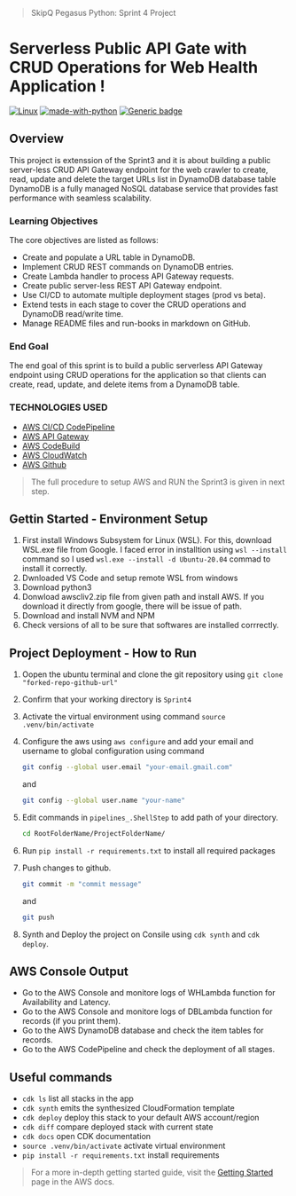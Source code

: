 
> SkipQ Pegasus Python: Sprint 4 Project

# Serverless Public API Gate with CRUD Operations for Web Health Application !

[![Linux](https://svgshare.com/i/Zhy.svg)](#) [![made-with-python](https://img.shields.io/badge/Made%20with-Python-1f425f.svg)](#) [![Generic badge](https://img.shields.io/badge/version-3.8.10-blue)](#)

## Overview

This project is extenssion of the Sprint3 and it is about building a public server-less CRUD API Gateway endpoint for the web crawler to create, read, update and delete the target URLs list in DynamoDB database table DynamoDB is a fully managed NoSQL database service that provides fast performance with seamless scalability.

### Learning Objectives

The core objectives are listed as follows:

* Create and populate a URL table in DynamoDB.
* Implement CRUD REST commands on DynamoDB entries.
* Create Lambda handler to process API Gateway requests.
* Create public server-less REST API Gateway endpoint.
* Use CI/CD to automate multiple deployment stages (prod vs beta).
* Extend tests in each stage to cover the CRUD operations and DynamoDB read/write time.
* Manage README files and run-books in markdown on GitHub.

### End Goal

The end goal of this sprint is to build a public serverless API Gateway endpoint using CRUD operations for the application so that clients can create, read, update, and delete items from a DynamoDB table.

### TECHNOLOGIES USED

* [AWS CI/CD CodePipeline](https://aws.amazon.com/codepipeline/)
* [AWS API Gateway](https://aws.amazon.com/api-gateway/)
* [AWS CodeBuild](https://aws.amazon.com/codebuild/)
* [AWS CloudWatch](https://aws.amazon.com/cloudwatch/)
* [AWS Github](https://github.com/aws)


> The full procedure to setup AWS and RUN the Sprint3 is given in next step.

## Gettin Started - Environment Setup

1. First install Windows Subsystem for Linux (WSL). For  this, download WSL.exe file from Google. I faced error in installtion using `wsl --install` command so I used `wsl.exe --install -d Ubuntu-20.04` commad to install it correctly.
2. Dwnloaded VS Code and setup remote WSL from windows
3. Download python3
4. Donwload awscliv2.zip file from given path and install AWS. If you download it directly from google, there will be issue of path.
6. Download and install NVM and NPM
7. Check versions of all to be sure that softwares are installed corrrectly.

## Project Deployment - How to Run

1. Oopen the ubuntu terminal and clone the git repository using `git clone "forked-repo-github-url"`
2. Confirm that your working directory is `Sprint4`
3. Activate the virtual environment using command `source .venv/bin/activate`
4. Configure the aws using `aws configure` and add your email and username to global configuration using command

    ```sh
    git config --global user.email "your-email.gmail.com"
    ```
    and
    ```sh
    git config --global user.name "your-name"
    ```
5. Edit commands in `pipelines_.ShellStep` to add path of your directory.

    ```sh
    cd RootFolderName/ProjectFolderName/
    ```
6. Run `pip install -r requirements.txt` to install all required packages
7. Push changes to github.

    ```sh
    git commit -m "commit message"
    ```
    and 
    ```sh
    git push
    ```
8. Synth and Deploy the project on Consile using `cdk synth` and `cdk deploy`.


## AWS Console Output

* Go to the AWS Console and monitore logs of WHLambda function for Availability and Latency.
* Go to the AWS Console and monitore logs of DBLambda function for records (if you print them).
* Go to the AWS DynamoDB database and check the item tables for records.
* Go to the AWS CodePipeline and check the deployment of all stages.


## Useful commands

 * `cdk ls`     list all stacks in the app
 * `cdk synth`       emits the synthesized CloudFormation template
 * `cdk deploy`      deploy this stack to your default AWS account/region
 * `cdk diff`        compare deployed stack with current state
 * `cdk docs`        open CDK documentation
 * `source .venv/bin/activate`        activate virtual environment
 * `pip install -r requirements.txt`  install requirements


> For a more in-depth getting started guide, visit the [Getting Started](https://docs.aws.amazon.com/apigateway/latest/developerguide/welcome.html) page in the AWS docs.